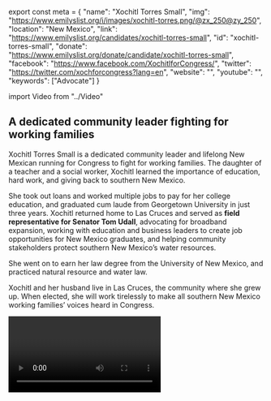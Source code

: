 export const meta = {
  "name": "Xochitl Torres Small",
  "img": "https://www.emilyslist.org/i/images/xochitl-torres.png/@zx_250@zy_250",
  "location": "New Mexico",
  "link": "https://www.emilyslist.org/candidates/xochitl-torres-small",
  "id": "xochitl-torres-small",
  "donate": "https://www.emilyslist.org/donate/candidate/xochitl-torres-small",
  "facebook": "https://www.facebook.com/XochitlforCongress/",
  "twitter": "https://twitter.com/xochforcongress?lang=en",
  "website": "",
  "youtube": "",
  "keywords": ["Advocate"]
}

import Video from "../Video"

## A dedicated community leader fighting for working families

Xochitl Torres Small is a dedicated community leader and lifelong New Mexican running for Congress to fight for working families. The daughter of a teacher and a social worker, Xochitl learned the importance of education, hard work, and giving back to southern New Mexico.

She took out loans and worked multiple jobs to pay for her college education, and graduated cum laude from Georgetown University in just three years. Xochitl returned home to Las Cruces and served as **field representative for Senator Tom Udall**, advocating for broadband expansion, working with education and business leaders to create job opportunities for New Mexico graduates, and helping community stakeholders protect southern New Mexico’s water resources.

She went on to earn her law degree from the University of New Mexico, and practiced natural resource and water law.

Xochitl and her husband live in Las Cruces, the community where she grew up. When elected, she will work tirelessly to make all southern New Mexico working families’ voices heard in Congress.

<Video id="1KIasK8mdPM" />

## A champion for Southern New Mexico working families

Xochitl is running for Congress to expand economic opportunity for southern New Mexico working families and to create good-paying jobs. She is an advocate for expanding all Americans’ access to quality, affordable health care, and when elected she will fight back against any attempts to undo the progress we’ve worked so hard to make. Xochitl’s grandmother immigrated from Mexico, and she grew up hearing the story of how she worked hard in the fields to build her American dream. As a law clerk for a federal judge, Xochitl saw firsthand how broken our immigration system is — and when elected, she will fight tirelessly for commonsense reforms that strengthen our communities and help grow our economy. She is dedicated to fighting for all southern New Mexicans, including the most vulnerable members of her community and she volunteers at a homeless shelter giving counsel to those in need. She serves on the board of a local nonprofit food center, and works to build a healthy, sustainable, and fair food system in southern New Mexico. She is a fierce advocate for protecting our precious natural resources and when elected, she will fight to make sure that New Mexico’s economy works for all.

## An opportunity to flip a seat and take back the House

Xochitl is running for the open seat vacated by extreme Republican Congressman Steve Pearce, who is running for Governor of New Mexico. This is a high-stakes race, and with Congresswoman Michelle Lujan Grisham running for governor, this is an opportunity to ensure that New Mexico Latinas continue to have a voice in Washington. Xochitl is an outstanding leader running a strong grassroots campaign, and she has what it takes to flip this critical seat. Let’s show her our full support, and help this champion for working families bring new leadership to southern New Mexico — and let’s take back the House.
